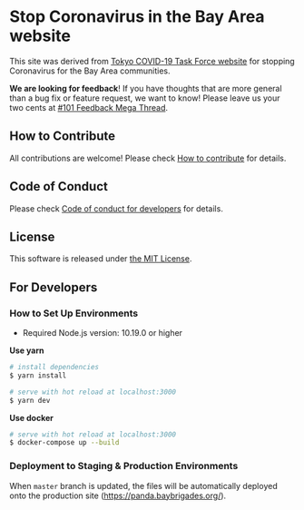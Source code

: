# Stop Coronavirus in the Bay Area website

This site was derived from [Tokyo COVID-19 Task Force website](https://github.com/tokyo-metropolitan-gov/covid19) for stopping Coronavirus for the Bay Area communities.

**We are looking for feedback**! If you have thoughts that are more general than a bug fix or feature request, we want to know! Please leave us your two cents at [#101 Feedback Mega Thread](https://github.com/sfbrigade/stop-covid19-sfbayarea/issues/262).

## How to Contribute

All contributions are welcome!
Please check [How to contribute](./.github/CONTRIBUTING.md) for details.

## Code of Conduct

Please check [Code of conduct for developers](./.github/CODE_OF_CONDUCT.md) for details.

## License
This software is released under [the MIT License](./LICENSE.txt).

## For Developers

### How to Set Up Environments

- Required Node.js version: 10.19.0 or higher

**Use yarn**
``` bash
# install dependencies
$ yarn install

# serve with hot reload at localhost:3000
$ yarn dev
```

**Use docker**
```bash
# serve with hot reload at localhost:3000
$ docker-compose up --build
```

### Deployment to Staging & Production Environments

When `master` branch is updated, the files will be automatically deployed onto the production site (https://panda.baybrigades.org/).
